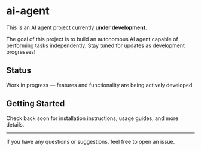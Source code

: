 # ai-agent

This is an AI agent project currently **under development**.

The goal of this project is to build an autonomous AI agent capable of performing tasks independently. Stay tuned for updates as development progresses!

## Status

Work in progress — features and functionality are being actively developed.

## Getting Started

Check back soon for installation instructions, usage guides, and more details.

---

If you have any questions or suggestions, feel free to open an issue.

